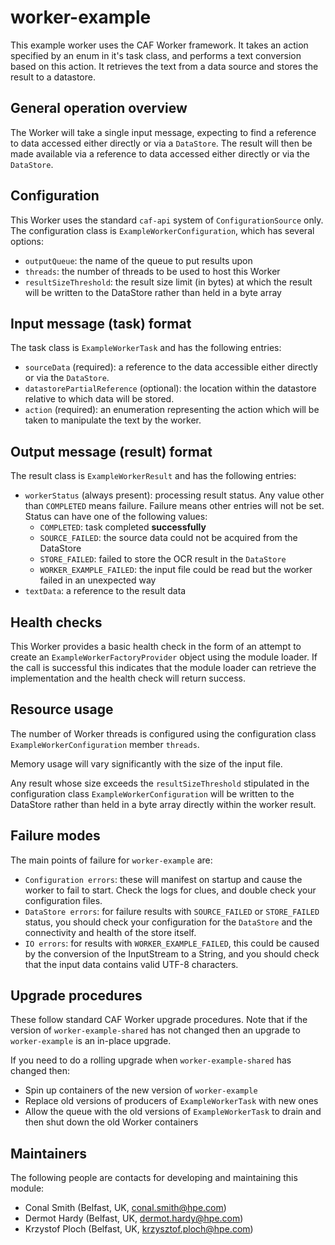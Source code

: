 # worker-example

This example worker uses the CAF Worker framework. It takes an action specified by an enum in it's task class, and performs
a text conversion based on this action. It retrieves the text from a data source and stores the result to a datastore.


## General operation overview

The Worker will take a single input message, expecting to find a reference to
data accessed either directly or via a `DataStore`. The result will then be made available via a reference to data accessed
either directly or via the `DataStore`.


## Configuration

This Worker uses the standard `caf-api` system of `ConfigurationSource` only.
The configuration class is `ExampleWorkerConfiguration`, which has several options:

- `outputQueue`: the name of the queue to put results upon
- `threads`: the number of threads to be used to host this Worker
- `resultSizeThreshold`: the result size limit (in bytes) at which the result
will be written to the DataStore rather than held in a byte array


## Input message (task) format

The task class is `ExampleWorkerTask` and has the following entries:

- `sourceData` (required): a reference to the data accessible either directly
or via the `DataStore`.
- `datastorePartialReference` (optional): the location within the datastore
relative to which data will be stored.
- `action` (required): an enumeration representing the action which will be taken to manipulate the text by the worker.


## Output message (result) format

The result class is `ExampleWorkerResult` and has the following entries:

- `workerStatus` (always present): processing result status. Any value other
than `COMPLETED` means failure. Failure means other entries will not be set.
Status can have one of the following values:
    - `COMPLETED`: task completed **successfully**
    - `SOURCE_FAILED`: the source data could not be acquired from the DataStore
    - `STORE_FAILED`: failed to store the OCR result in the `DataStore`
    - `WORKER_EXAMPLE_FAILED`: the input file could be read but the worker failed in an unexpected way
- `textData`: a reference to the result data


## Health checks

This Worker provides a basic health check in the form of an attempt to
create an `ExampleWorkerFactoryProvider` object using the module loader. If the call is successful this indicates that the
module loader can retrieve the implementation and the health check will return success.


## Resource usage

The number of Worker threads is configured using the configuration class
`ExampleWorkerConfiguration` member `threads`.

Memory usage will vary significantly with the size of the input file.

Any result whose size exceeds the `resultSizeThreshold` stipulated in the
configuration class `ExampleWorkerConfiguration` will be written to the DataStore rather than held in a byte array directly
within the worker result.


## Failure modes

The main points of failure for `worker-example` are:

- `Configuration errors`: these will manifest on startup and cause the worker
to fail to start. Check the logs for clues, and double check your configuration files.
- `DataStore errors`: for failure results with `SOURCE_FAILED` or `STORE_FAILED` status, you should check your configuration
for the `DataStore` and the connectivity and health of the store itself.
- `IO errors`: for results with `WORKER_EXAMPLE_FAILED`, this could be caused by the conversion of the InputStream to a
String, and you should check that the input data contains valid UTF-8 characters.


## Upgrade procedures

These follow standard CAF Worker upgrade procedures. Note that if the version
of `worker-example-shared` has not changed then an upgrade to `worker-example` is an in-place upgrade.

If you need to do a rolling upgrade when `worker-example-shared` has changed
then:

- Spin up containers of the new version of `worker-example`
- Replace old versions of producers of `ExampleWorkerTask` with new ones
- Allow the queue with the old versions of `ExampleWorkerTask` to drain and
then shut down the old Worker containers


## Maintainers

 The following people are contacts for developing and maintaining this module:

 - Conal Smith (Belfast, UK, conal.smith@hpe.com)
 - Dermot Hardy (Belfast, UK, dermot.hardy@hpe.com)
 - Krzystof Ploch (Belfast, UK, krzysztof.ploch@hpe.com)
